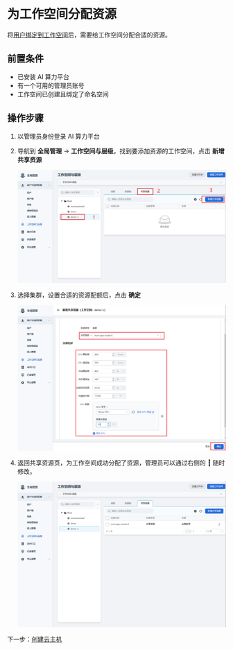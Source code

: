 # 为工作空间分配资源

将[用户绑定到工作空间](./bindws.md)后，需要给工作空间分配合适的资源。

## 前置条件

- 已安装 AI 算力平台
- 有一个可用的管理员账号
- 工作空间已创建且绑定了命名空间

## 操作步骤

1. 以管理员身份登录 AI 算力平台
1. 导航到 **全局管理** -> **工作空间与层级**，找到要添加资源的工作空间，点击 **新增共享资源**

    ![点击按钮](../images/wsres01.png)

1. 选择集群，设置合适的资源配额后，点击 **确定**  <a id="quota" />

    ![配置](../images/wsres02.png)

1. 返回共享资源页，为工作空间成功分配了资源，管理员可以通过右侧的 **┇** 随时修改。

    ![成功](../images/wsres03.png)

下一步：[创建云主机](../host/createhost.md)
